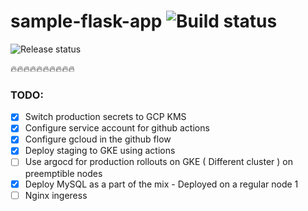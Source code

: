 # sample-flask-app ![Build status](https://github.com/alexelshamouty/sample-flask-app/actions/workflows/main.yml/badge.svg)
![Release status](https://github.com/alexelshamouty/sample-flask-app/actions/workflows/release.yml/badge.svg)

🔥🔥🔥🔥🔥🔥🔥🔥🔥🔥

### TODO:
- [X] Switch production secrets to GCP KMS
- [X] Configure service account for github actions
- [X] Configure gcloud in the github flow
- [X] Deploy staging to GKE using actions
- [ ] Use argocd for production rollouts on GKE ( Different cluster ) on preemptible nodes
- [X] Deploy MySQL as a part of the mix - Deployed on a regular node 1
- [ ] Nginx ingeress

